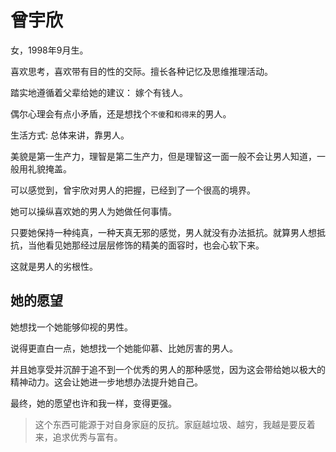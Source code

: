 # 曾宇欣

女，1998年9月生。

喜欢思考，喜欢带有目的性的交际。擅长各种记忆及思维推理活动。

踏实地遵循着父辈给她的建议： 嫁个有钱人。

偶尔心理会有点小矛盾，还是想找个`不傻`和`和得来`的男人。



生活方式: 总体来讲，靠男人。

美貌是第一生产力，理智是第二生产力，但是理智这一面一般不会让男人知道，一般用礼貌掩盖。



可以感觉到，曾宇欣对男人的把握，已经到了一个很高的境界。

她可以操纵喜欢她的男人为她做任何事情。

只要她保持一种纯真，一种天真无邪的感觉，男人就没有办法抵抗。就算男人想抵抗，当他看见她那经过层层修饰的精美的面容时，也会心软下来。

这就是男人的劣根性。



## 她的愿望

她想找一个她能够仰视的男性。

说得更直白一点，她想找一个她能仰慕、比她厉害的男人。

并且她享受并沉醉于追不到一个优秀的男人的那种感觉，因为这会带给她以极大的精神动力。这会让她进一步地想办法提升她自己。

最终，她的愿望也许和我一样，变得更强。

> 这个东西可能源于对自身家庭的反抗。家庭越垃圾、越穷，我越是要反着来，追求优秀与富有。

